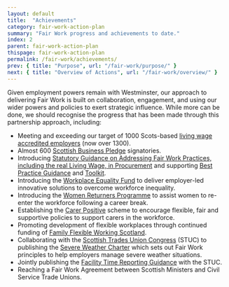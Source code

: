 ```yaml
---
layout: default
title:  "Achievements"
category: fair-work-action-plan
summary: "Fair Work progress and achievements to date."
index: 2
parent: fair-work-action-plan
thispage: fair-work-action-plan
permalink: /fair-work/achievements/
prev: { title: "Purpose", url: "/fair-work/purpose/" }
next: { title: "Overview of Actions", url: "/fair-work/overview/" }
---
```


Given employment powers remain with Westminster, our approach to delivering Fair Work is built on collaboration, engagement, and using our wider powers and policies to exert strategic influence.  While more can be done, we should recognise the progress that has been made through this partnership approach, including:
* Meeting and exceeding our target of 1000 Scots-based [living wage accredited employers](https://scottishlivingwage.org/) (now over 1300).
* Almost 600 [Scottish Business Pledge](https://scottishbusinesspledge.scot/) signatories.
* Introducing [Statutory Guidance on Addressing Fair Work Practices, including the real Living Wage, in Procurement](https://www.gov.scot/publications/statutory-guidance-selection-tenderers-award-contracts-addressing-fair-work-practices/) and supporting [Best Practice Guidance](https://beta.gov.scot/publications/addressing-fair-work-practices-including-real-living-wage-procurement-best/) and [Toolkit](https://beta.gov.scot/publications/addressing-fair-work-practices-including-real-living-wage-procurement-best/).
* Introducing the [Workplace Equality Fund](https://www.impactfundingpartners.com/our-funds/workplace-equality-fund) to deliver employer-led innovative solutions to overcome workforce inequality. 
* Introducing the [Women Returners Programme](http://www.employabilityinscotland.com/key-clients/women-and-work/women-returners/) to assist women to re-enter the workforce following a career break.
* Establishing the [Carer Positive](http://www.carerpositive.org/) scheme to encourage flexible, fair and supportive policies to support carers in the workforce.
* Promoting development of flexible workplaces through continued funding of [Family Flexible Working Scotland](https://www.familyfriendlyworkingscotland.org.uk/).
* Collaborating with the [Scottish Trades Union Congress](http://www.stuc.org.uk/) (STUC) to publishing the [Severe Weather Charter](https://www.gov.scot/publications/severe-weather-charter/) which sets out Fair Work principles to help employers manage severe weather situations.
* Jointly publishing the [Facility Time Reporting Guidance](https://www.gov.scot/publications/guidance-facility-time-reporting-public-sector-employers/) with the STUC.
* Reaching a Fair Work Agreement between Scottish Ministers and Civil Service Trade Unions.
